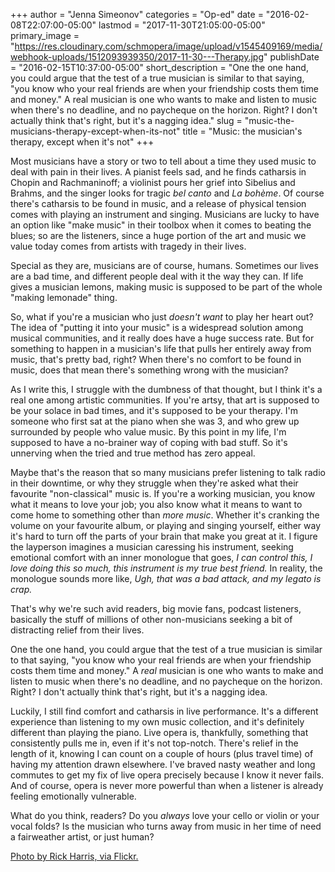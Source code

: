 +++
author = "Jenna Simeonov"
categories = "Op-ed"
date = "2016-02-08T22:07:00-05:00"
lastmod = "2017-11-30T21:05:00-05:00"
primary_image = "https://res.cloudinary.com/schmopera/image/upload/v1545409169/media/webhook-uploads/1512093939350/2017-11-30---Therapy.jpg"
publishDate = "2016-02-15T10:37:00-05:00"
short_description = "One the one hand, you could argue that the test of a true musician is similar to that saying, &quot;you know who your real friends are when your friendship costs them time and money.&quot; A real musician is one who wants to make and listen to music when there&#039;s no deadline, and no paycheque on the horizon. Right? I don&#039;t actually think that&#039;s right, but it&#039;s a nagging idea."
slug = "music-the-musicians-therapy-except-when-its-not"
title = "Music: the musician&#039;s therapy, except when it&#039;s not"
+++

Most musicians have a story or two to tell about a time they used music to deal with pain in their lives. A pianist feels sad, and he finds catharsis in Chopin and Rachmaninoff; a violinist pours her grief into Sibelius and Brahms, and the singer looks for tragic *bel canto* and *La bohème*. Of course there's catharsis to be found in music, and a release of physical tension comes with playing an instrument and singing. Musicians are lucky to have an option like "make music" in their toolbox when it comes to beating the blues; so are the listeners, since a huge portion of the art and music we value today comes from artists with tragedy in their lives.

Special as they are, musicians are of course, humans. Sometimes our lives are a bad time, and different people deal with it the way they can. If life gives a musician lemons, making music is supposed to be part of the whole "making lemonade" thing. 

So, what if you're a musician who just *doesn't want* to play her heart out? The idea of "putting it into your music" is a widespread solution among musical communities, and it really does have a huge success rate. But for something to happen in a musician's life that pulls her entirely away from music, that's pretty bad, right? When there's no comfort to be found in music, does that mean there's something wrong with the musician?

As I write this, I struggle with the dumbness of that thought, but I think it's a real one among artistic communities. If you're artsy, that art is supposed to be your solace in bad times, and it's supposed to be your therapy. I'm someone who first sat at the piano when she was 3, and who grew up surrounded by people who value music. By this point in my life, I'm supposed to have a no-brainer way of coping with bad stuff. So it's unnerving when the tried and true method has zero appeal.

Maybe that's the reason that so many musicians prefer listening to talk radio in their downtime, or why they struggle when they're asked what their favourite "non-classical" music is. If you're a working musician, you know what it means to love your job; you also know what it means to want to come home to something other than *more music*. Whether it's cranking the volume on your favourite album, or playing and singing yourself, either way it's hard to turn off the parts of your brain that make you great at it. I figure the layperson imagines a musician caressing his instrument, seeking emotional comfort with an inner monologue that goes, *I can control this, I love doing this so much, this instrument is my true best friend.* In reality, the monologue sounds more like, *Ugh, that was a bad attack, and my legato is crap.*

That's why we're such avid readers, big movie fans, podcast listeners, basically the stuff of millions of other non-musicians seeking a bit of distracting relief from their lives.

One the one hand, you could argue that the test of a true musician is similar to that saying, "you know who your real friends are when your friendship costs them time and money." A *real* musician is one who wants to make and listen to music when there's no deadline, and no paycheque on the horizon. Right? I don't actually think that's right, but it's a nagging idea.

Luckily, I still find comfort and catharsis in live performance. It's a different experience than listening to my own music collection, and it's definitely different than playing the piano. Live opera is, thankfully, something that consistently pulls me in, even if it's not top-notch. There's relief in the length of it, knowing I can count on a couple of hours (plus travel time) of having my attention drawn elsewhere. I've braved nasty weather and long commutes to get my fix of live opera precisely because I know it never fails. And of course, opera is never more powerful than when a listener is already feeling emotionally vulnerable. 

What do you think, readers? Do you *always* love your cello or violin or your vocal folds? Is the musician who turns away from music in her time of need a fairweather artist, or just human?

[Photo by Rick Harris, via Flickr.](https://www.flickr.com/photos/rickharris/3691522967)
